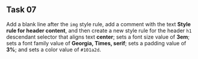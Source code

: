 ## Task 07
Add a blank line after the `img` style rule, add a comment with the text **Style rule for header content**, and then create a new style rule for the header `h1` descendant selector that aligns text **center**; sets a font size value of **3em**; sets a font family value of **Georgia, Times, serif**; sets a padding value of **3%**; and sets a color value of `#101a2d`.